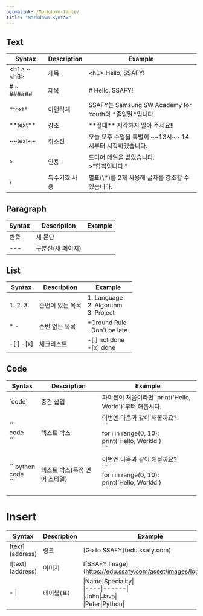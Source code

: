 ```yaml
---
permalink: /Markdown-Table/
title: "Markdown Syntax"
---
```


## Text

|Syntax|Description|Example|
|------|-----------|-------|
|\<h1\> ~ \<h6\>|제목|\<h1\> Hello, SSAFY!|
|# ~ ######|제목|\# Hello, SSAFY!|
|\*text\*|이탤릭체|SSAFY는 Samsung SW Academy for Youth의 \*줄임말\*입니다.|
|\*\*text\*\*|강조|\*\*절대\*\* 지각하지 말아 주세요!!|
|\~\~text\~\~|취소선|오늘 오후 수업을 특별히 \~\~13시\~\~ 14시부터 시작하겠습니다.|
|\>|인용|드디어 메일을 받았습니다.<br>\>"합격입니다."|
|\ |특수기호 사용|별표(\\\*)를 2개 사용해 글자를 강조할 수 있습니다.|

## Paragraph

|Syntax|Description|Example|
|------|-----------|-------|
|빈줄|새 문단||
|\-\-\-|구분선(새 페이지)||

## List

|Syntax|Description|Example|
|------|-----------|-------|
|1. 2. 3. |순번이 있는 목록|1. Language<br>2. Algorithm<br>3. Project|
|\* \-|순번 없는 목록|\*Ground Rule<br>  \-Don't be late.|
|\-[ ] \-[x]|체크리스트| \-[ ] not done<br>\-[x] done|

## Code

|Syntax|Description|Example|
|------|-----------|-------|
|\`code\` |중간 삽입|파이썬이 처음이라면 \`print('Hello, World')\`부터 해봅시다.|
|\`\`\`<br>code<br>\`\`\`|텍스트 박스|이번엔 다음과 같이 해볼까요?<br>\`\`\`<br>for i in range(0, 10):<br>  print('Hello, Workld')<br>\`\`\`|
|\`\`\`python<br>code<br>\`\`\`|텍스트 박스(특정 언어 스타일)|이번엔 다음과 같이 해볼까요?<br>\`\`\`<br>for i in range(0, 10):<br>  print('Hello, Workld')<br>\`\`\`|

# Insert

|Syntax|Description|Example|
|------|-----------|-------|
|\[text](address)|링크|\[Go to SSAFY](edu.ssafy.com)|
|\!\[text](address)|이미지|\!\[SSAFY Image](https://edu.ssafy.com/asset/images/logo.png)|
| \- \|| 테이블(표)|\|Name\|Speciality\|<br>\|\-\-\-\-\|\-\-\-\-\-\-\|<br>\|John\|Java\|<br>\|Peter\|Python\|

